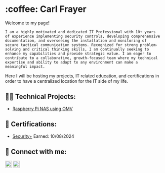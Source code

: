 <h1> :coffee: Carl Frayer </h1> 
Welcome to my page!

```I am a highly motivated and dedicated IT Professional with 10+ years of experience implementing security controls, developing comprehensive documentation, and overseeing the installation and monitoring of secure tactical communication systems. Recognized for strong problem-solving and critical thinking skills, I am continually seeking to enhance my capabilities and provide strategic value. I am eager to contribute to a collaborative, growth-focused team where my technical expertise and ability to adapt to any environment can make a meaningful impact.```

Here I will be hosting my projects, IT related education, and certifications in order to have a centralized location for the IT side of my life. 

<h2>👨‍💻 Technical Projects:</h2>

  - [Raspberry Pi NAS using OMV](https://github.com/CarlFrayer/NASPi)

<h2> 📄 Certifications:</h2>

   - [Security+](https://imgur.com/msJzRd9) Earned: 10/08/2024


<h2> 🤳 Connect with me:</h2>

[<img align="left" alt="JoshMadakor | Twitter" width="22px" src="https://cdn.jsdelivr.net/npm/simple-icons@v3/icons/twitter.svg" />][twitter]
[<img align="left" alt="JoshMadakor | LinkedIn" width="22px" src="https://cdn.jsdelivr.net/npm/simple-icons@v3/icons/linkedin.svg" />][linkedin]

[twitter]: https://twitter.com/joshmadakor
[youtube]: https://www.youtube.com/c/joshmadakor
[instagram]: https://www.instagram.com/joshmadakor/
[linkedin]: https://linkedin.com/in/joshmadakor

<!--
**joshmadakor1/joshmadakor1** is a ✨ _special_ ✨ repository because its `README.md` (this file) appears on your GitHub profile.

Here are some ideas to get you started:

- 🔭 I’m currently working on ...
- 🌱 I’m currently learning ...
- 👯 I’m looking to collaborate on ...
- 🤔 I’m looking for help with ...
- 💬 Ask me about ...
- 📫 How to reach me: ...
- 😄 Pronouns: ...
- ⚡ Fun fact: ...
-->
